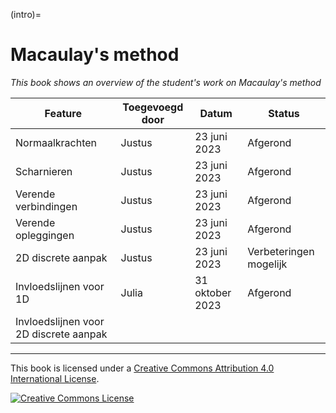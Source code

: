 (intro)=
# Macaulay's method

_This book shows an overview of the student's work on Macaulay's method_

|     Feature                                     |     Toegevoegd door    |     Datum              |     Status                      |
|-------------------------------------------------|------------------------|------------------------|---------------------------------|
|     Normaalkrachten                             |     Justus             |     23 juni 2023       |     Afgerond                    |
|     Scharnieren                                 |     Justus             |     23 juni 2023       |     Afgerond                    |
|     Verende verbindingen                        |     Justus             |     23 juni 2023       |     Afgerond                    |
|     Verende opleggingen                         |     Justus             |     23 juni 2023       |     Afgerond                    |
|     2D discrete aanpak                          |     Justus             |     23 juni 2023       |     Verbeteringen   mogelijk    |
|     Invloedslijnen voor   1D                    |     Julia              |     31 oktober 2023    |     Afgerond                    |
|     Invloedslijnen voor   2D discrete aanpak    |                        |                        |                                 |

---

This book is licensed under a <a rel="license" href="http://creativecommons.org/licenses/by/4.0/">Creative Commons Attribution 4.0 International License</a>.

<a rel="license" href="http://creativecommons.org/licenses/by/4.0/"><img alt="Creative Commons License" style="border-width:0" src="https://i.creativecommons.org/l/by/4.0/88x31.png"/></a>
